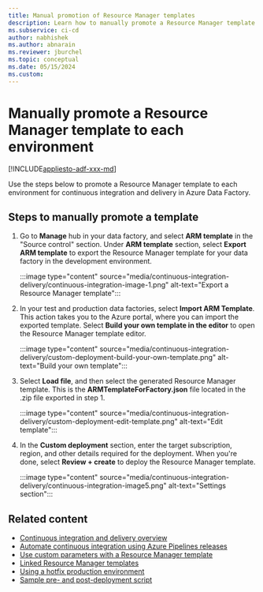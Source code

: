 ```yaml
---
title: Manual promotion of Resource Manager templates 
description: Learn how to manually promote a Resource Manager template to multiple environments with continuous integration and delivery in Azure Data Factory.
ms.subservice: ci-cd
author: nabhishek
ms.author: abnarain
ms.reviewer: jburchel
ms.topic: conceptual
ms.date: 05/15/2024 
ms.custom:
---
```


# Manually promote a Resource Manager template to each environment

[!INCLUDE[appliesto-adf-xxx-md](includes/appliesto-adf-xxx-md.md)]

Use the steps below to promote a Resource Manager template to each environment for continuous integration and delivery in Azure Data Factory.

## Steps to manually promote a template

1. Go to **Manage** hub in your data factory, and select **ARM template** in the "Source control" section. Under **ARM template** section, select **Export ARM template** to export the Resource Manager template for your data factory in the development environment.

   :::image type="content" source="media/continuous-integration-delivery/continuous-integration-image-1.png" alt-text="Export a Resource Manager template":::

1. In your test and production data factories, select **Import ARM Template**. This action takes you to the Azure portal, where you can import the exported template. Select **Build your own template in the editor** to open the Resource Manager template editor.

   :::image type="content" source="media/continuous-integration-delivery/custom-deployment-build-your-own-template.png" alt-text="Build your own template"::: 

1. Select **Load file**, and then select the generated Resource Manager template. This is the **ARMTemplateForFactory.json** file located in the .zip file exported in step 1.

   :::image type="content" source="media/continuous-integration-delivery/custom-deployment-edit-template.png" alt-text="Edit template":::

1. In the **Custom deployment** section, enter the target subscription, region, and other details required for the deployment. When you're done, select **Review + create** to deploy the Resource Manager template.

   :::image type="content" source="media/continuous-integration-delivery/continuous-integration-image5.png" alt-text="Settings section":::

## Related content

- [Continuous integration and delivery overview](continuous-integration-delivery.md)
- [Automate continuous integration using Azure Pipelines releases](continuous-integration-delivery-automate-azure-pipelines.md)
- [Use custom parameters with a Resource Manager template](continuous-integration-delivery-resource-manager-custom-parameters.md)
- [Linked Resource Manager templates](continuous-integration-delivery-linked-templates.md)
- [Using a hotfix production environment](continuous-integration-delivery-hotfix-environment.md)
- [Sample pre- and post-deployment script](continuous-integration-delivery-sample-script.md)
